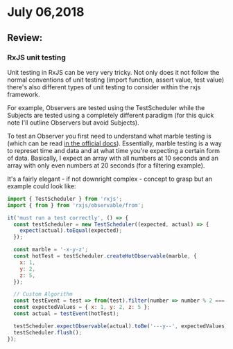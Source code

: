 # July 06,2018

## Review:

### RxJS unit testing

Unit testing in RxJS can be very very tricky. Not only does it not follow the normal conventions of unit testing (import function, assert value, test value) there's also different types of unit testing to consider within the rxjs framework.

For example, Observers are tested using the TestScheduler while the Subjects are tested using a completely different paradigm (for this quick note I'll outline Observers but avoid Subjects).

To test an Observer you first need to understand what marble testing is (which can be read [in the official docs](https://github.com/ReactiveX/rxjs/blob/master/doc/marble-testing.md)). Essentially, marble testing is a way to represet time and data and at what time you're expecting a certain form of data. Basically, I expect an array with all numbers at 10 seconds and an array with only even numbers at 20 seconds (for a filtering example).

It's a fairly elegant - if not downright complex - concept to grasp but an example could look like:

```javascript
import { TestScheduler } from 'rxjs';
import { from } from 'rxjs/observable/from';

it('must run a test correctly', () => {
  const testScheduler = new TestScheduler((expected, actual) => {
    expect(actual).toEqual(expected);
  });

  const marble = '-x-y-z';
  const hotTest = testScheduler.createHotObservable(marble, {
    x: 1,
    y: 2,
    z: 5,
  });

  // Custom Algorithm
  const testEvent = test => from(test).filter(number => number % 2 === 0);
  const expectedValues = { x: 1, y: 2, z: 5 };
  const actual = testEvent(hotTest);

  testScheduler.expectObservable(actual).toBe('---y--', expectedValues);
  testScheduler.flush();
});
```

